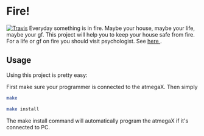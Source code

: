 # Fire!
[![Travis](https://img.shields.io/travis/Tabrizian/fire.svg?style=flat-square)](https://travis-ci.org/Tabrizian/fire)
Everyday something is in fire. Maybe your house, maybe your life, maybe your gf. 
This project will help you to keep your house safe from fire. For a life or gf 
on fire you should visit psychologist. See [here
](https://therapists.psychologytoday.com/).

## Usage
Using this project is pretty easy:

First make sure your programmer is connected to the atmegaX. Then simply

```sh
make
```

```sh
make install
```

The make install command will automatically program the atmegaX if it's 
connected to PC.
